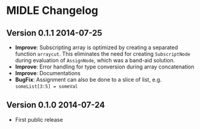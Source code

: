 # MIDLE Changelog

## Version 0.1.1 2014-07-25
* **Improve**: Subscripting array is optimized by creating a separated function
  `arraycut`. This eliminates the need for creating `SubscriptNode` during
  evaluation of `AssignNode`, which was a band-aid solution.
* **Improve**: Error handling for type conversion during array concatenation
* **Improve**: Documentations
* **BugFix**: Assignment can also be done to a slice of list, e.g.
  `someList[3:5] = someVal`

## Version 0.1.0 2014-07-24
* First public release
